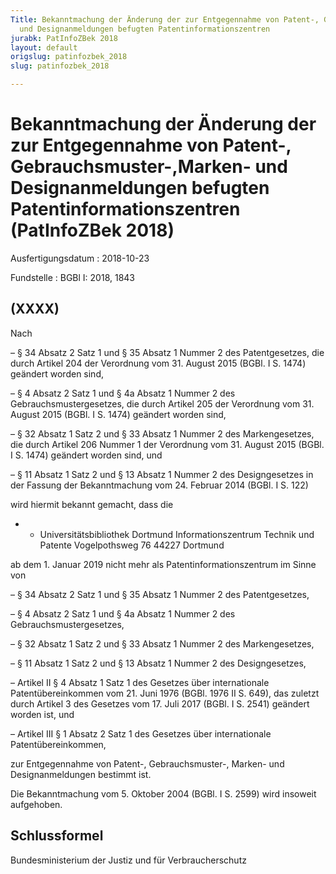 ```yaml
---
Title: Bekanntmachung der Änderung der zur Entgegennahme von Patent-, Gebrauchsmuster-,Marken-
  und Designanmeldungen befugten Patentinformationszentren
jurabk: PatInfoZBek 2018
layout: default
origslug: patinfozbek_2018
slug: patinfozbek_2018

---
```


# Bekanntmachung der Änderung der zur Entgegennahme von Patent-, Gebrauchsmuster-,Marken- und Designanmeldungen befugten Patentinformationszentren (PatInfoZBek 2018)

Ausfertigungsdatum
:   2018-10-23

Fundstelle
:   BGBl I: 2018, 1843


## (XXXX)

Nach

–   § 34 Absatz 2 Satz 1 und § 35 Absatz 1 Nummer 2 des Patentgesetzes,
    die durch Artikel 204 der Verordnung vom 31. August 2015 (BGBl. I S.
    1474) geändert worden sind,


–   § 4 Absatz 2 Satz 1 und § 4a Absatz 1 Nummer 2 des
    Gebrauchsmustergesetzes, die durch Artikel 205 der Verordnung vom 31.
    August 2015 (BGBl. I S. 1474) geändert worden sind,


–   § 32 Absatz 1 Satz 2 und § 33 Absatz 1 Nummer 2 des Markengesetzes,
    die durch Artikel 206 Nummer 1 der Verordnung vom 31. August 2015
    (BGBl. I S. 1474) geändert worden sind, und


–   § 11 Absatz 1 Satz 2 und § 13 Absatz 1 Nummer 2 des Designgesetzes in
    der Fassung der Bekanntmachung vom 24. Februar 2014 (BGBl. I S. 122)



wird hiermit bekannt gemacht, dass die

*    *   Universitätsbibliothek Dortmund
        Informationszentrum Technik und Patente
        Vogelpothsweg 76
        44227 Dortmund



ab dem 1. Januar 2019 nicht mehr als Patentinformationszentrum im
Sinne von

–   § 34 Absatz 2 Satz 1 und § 35 Absatz 1 Nummer 2 des Patentgesetzes,


–   § 4 Absatz 2 Satz 1 und § 4a Absatz 1 Nummer 2 des
    Gebrauchsmustergesetzes,


–   § 32 Absatz 1 Satz 2 und § 33 Absatz 1 Nummer 2 des Markengesetzes,


–   § 11 Absatz 1 Satz 2 und § 13 Absatz 1 Nummer 2 des Designgesetzes,


–   Artikel II § 4 Absatz 1 Satz 1 des Gesetzes über internationale
    Patentübereinkommen vom 21. Juni 1976 (BGBl. 1976 II S. 649), das
    zuletzt durch Artikel 3 des Gesetzes vom 17. Juli 2017 (BGBl. I S.
    2541) geändert worden ist, und


–   Artikel III § 1 Absatz 2 Satz 1 des Gesetzes über internationale
    Patentübereinkommen,



zur Entgegennahme von Patent-, Gebrauchsmuster-, Marken- und
Designanmeldungen bestimmt ist.

Die Bekanntmachung vom 5. Oktober 2004 (BGBl. I S. 2599) wird insoweit
aufgehoben.


## Schlussformel

Bundesministerium der Justiz und für Verbraucherschutz


